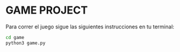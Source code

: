 # GAME PROJECT


Para correr el juego sigue las siguientes instrucciones en tu terminal:
```sh
cd game
python3 game.py
```